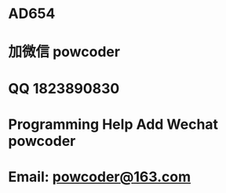 # AD654
# 加微信 powcoder

# QQ 1823890830

# Programming Help Add Wechat powcoder

# Email: powcoder@163.com

